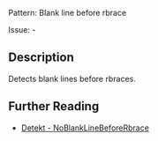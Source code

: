 Pattern: Blank line before rbrace

Issue: -

## Description

Detects blank lines before rbraces.

## Further Reading

* [Detekt - NoBlankLineBeforeRbrace](https://detekt.dev/docs/rules/formatting/#noblanklinebeforerbrace)